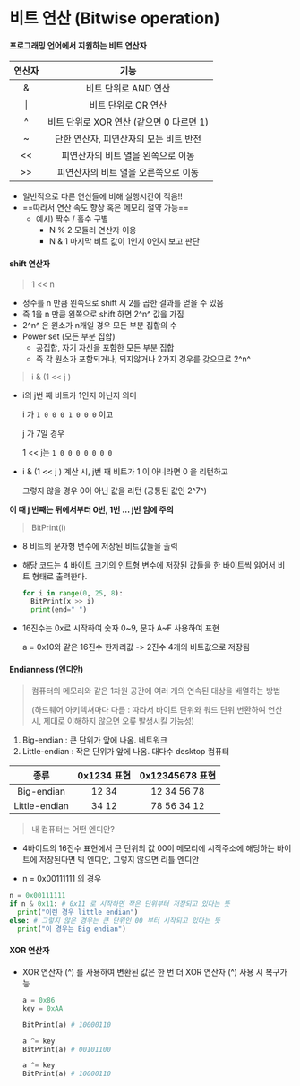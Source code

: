 # 비트 연산 (Bitwise operation)

#### 프로그래밍 언어에서 지원하는 비트 연산자

| 연산자 |                   기능                   |
| :----: | :--------------------------------------: |
|   &    |           비트 단위로 AND 연산           |
|   \|   |           비트 단위로 OR 연산            |
|   ^    | 비트 단위로 XOR 연산 (같으면 0 다르면 1) |
|   ~    |  단한 연산자, 피연산자의 모든 비트 반전  |
|   <<   |    피연산자의 비트 열을 왼쪽으로 이동    |
|   >>   |   피연산자의 비트 열을 오른쪽으로 이동   |

- 일반적으로 다른 연산들에 비해 실행시간이 적음!!
- ==따라서 연산 속도 향상 혹은 메모리 절약 가능==
  - 예시) 짝수 / 홀수 구별
    - N % 2 모듈러 연산자 이용
    - N & 1 마지막 비트 값이 1인지 0인지 보고 판단





#### shift 연산자 

> 1 << n

- 정수를 n 만큼 왼쪽으로 shift 시 2를 곱한 결과를 얻을 수 있음
- 즉 1을 n 만큼 왼쪽으로 shift 하면 2^n^ 값을 가짐
- 2^n^ 은 원소가 n개일 경우 모든 부분 집합의 수
- Power set (모든 부분 집합) 
  - 공집합, 자기 자신을 포함한 모든 부분 집합
  - 즉 각 원소가 포함되거나, 되지않거나 2가지 경우를 갖으므로 2^n^

> i & (1 << j )

- i의 j번 째 비트가 1인지 아닌지 의미

  i 가 `1 0 0 0 1 0 0 0` 이고

  j 가 7일 경우

  1 << j는 `1 0 0 0 0 0 0 0` 

- i & (1 << j ) 계산 시, j번 째 비트가 1 이 아니라면 0 을 리턴하고

  그렇지 않을 경우 0이 아닌 값을 리턴 (공통된 값인 2^7^)

**이 때 j 번째는 뒤에서부터 0번, 1번 … j번 임에 주의**



> BitPrint(i)

- 8 비트의 문자형 변수에 저장된 비트값들을 출력

  

- 해당 코드는 4 바이트 크기의 인트형 변수에 저장된 값들을 한 바이트씩 읽어서 비트 형태로 출력한다.

  ```python
  for i in range(0, 25, 8):
  	BitPrint(x >> i)
  	print(end=" ")
  ```



- 16진수는 0x로 시작하여 숫자 0~9, 문자 A~F 사용하여 표현 

  a = 0x10와 같은 16진수 한자리값 -> 2진수 4개의 비트값으로 저장됨





#### Endianness (엔디안)

> 컴퓨터의 메모리와 같은 1차원 공간에 여러 개의 연속된 대상을 배열하는 방법
>
> (하드웨어 아키텍쳐마다 다름 : 따라서 바이트 단위와 워드 단위 변환하여 연산 시, 제대로 이해하지 않으면 오류 발생시킬 가능성)

1. Big-endian : 큰 단위가 앞에 나옴. 네트워크
2. Little-endian : 작은 단위가 앞에 나옴. 대다수 desktop 컴퓨터

|     종류      | 0x1234 표현 | 0x12345678 표현 |
| :-----------: | :---------: | :-------------: |
|  Big-endian   |    12 34    |   12 34 56 78   |
| Little-endian |    34 12    |   78 56 34 12   |



> 내 컴퓨터는 어떤 엔디안?

- 4바이트의 16진수 표현에서 큰 단위의 값 00이 메모리에 시작주소에 해당하는 바이트에 저장된다면 빅 엔디안, 그렇지 않으면 리틀 엔디안

-  n = 0x00111111 의 경우

  ````python
  n = 0x00111111
  if n & 0x11: # 0x11 로 시작하면 작은 단위부터 저장되고 있다는 뜻
  	print("이런 경우 little endian")
  else: # 그렇지 않은 경우는 큰 단위인 00 부터 시작되고 있다는 뜻
  	print("이 경우는 Big endian")
  ````





#### XOR 연산자

- XOR 연산자 (^) 를 사용하여 변환된 값은 한 번 더 XOR 연산자 (^) 사용 시 복구가능

  ````python
  a = 0x86
  key = 0xAA
  
  BitPrint(a) # 10000110
  
  a ^= key
  BitPrint(a) # 00101100
  
  a ^= key
  BitPrint(a) # 10000110
  ````

  